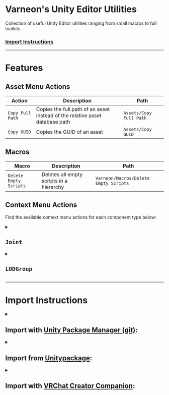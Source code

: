 # Varneon's Unity Editor Utilities
Collection of useful Unity Editor utilities ranging from small macros to full toolkits

### [Import Instructions](#import-instructions-1)

---

# Features

## Asset Menu Actions
| Action | Description | Path |
| - | - | - |
| `Copy Full Path` | Copies the full path of an asset instead of the relative asset database path | `Assets/Copy Full Path` |
| `Copy GUID` | Copies the GUID of an asset | `Assets/Copy GUID` |

## Macros
| Macro | Description | Path |
| - | - | - |
| `Delete Empty Scripts` | Deletes all empty scripts in a hierarchy | `Varneon/Macros/Delete Empty Scripts` |

## Context Menu Actions

Find the available context menu actions for each component type below:

<details>
<summary>

## `Joint`</summary>

| Action | Description |
| - | - |
| `Set Connected Body To Parent` | Sets the nearest Rigidbody in any parent as connected body of the joint |
| `Set Connected Body To Child` | Sets the nearest Rigidbody in any child as connected body of the joint |

</details><details>
<summary>

## `LODGroup`</summary>

| Action | Description |
| - | - |
| `Remove Missing Renderers` | Removes missing renderer references from LODGroup. Prevents severe editor [errors](https://github.com/Varneon/UnityEditorUtilities/issues/10) |

</details>

---

# Import Instructions

<details><summary>

## Import with [Unity Package Manager (git)](https://docs.unity3d.com/2019.4/Documentation/Manual/upm-ui-giturl.html):</summary>

> 1. Navigate to your toolbar: `Window` > `Package Manager` > `[+]` > `Add package from git URL...` and paste in: `https://github.com/Varneon/UnityEditorUtilities.git`

</details><details><summary>

## Import from [Unitypackage](https://docs.unity3d.com/2019.4/Documentation/Manual/AssetPackagesImport.html):</summary>

> 1. Download latest Unity Editor Utilities from [here](https://github.com/Varneon/UnityEditorUtilities/releases/latest)
> 2. Import the downloaded .unitypackage into your Unity project

</details><details><summary>

## Import with [VRChat Creator Companion](https://vcc.docs.vrchat.com/vpm/packages#user-packages):</summary>

> 1. Download the the repository's .zip [here](https://github.com/Varneon/UnityEditorUtilities/archive/refs/heads/main.zip)
> 2. Unpack the .zip somewhere
> 3. In VRChat Creator Companion, navigate to `Settings` > `User Packages` > `Add`
> 4. Navigate to the unpacked folder, `com.varneon.editor-utilities` and click `Select Folder`
> 5. `Varneon's Editor Utilities` should now be visible under `Local User Packages` in the project view in VRChat Creator Companion

</details>
